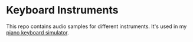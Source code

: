 # Keyboard Instruments

This repo contains audio samples for different instruments. It's used in my [piano keyboard simulator](https://github.com/ashleymays/piano-keyboard-simulator).
